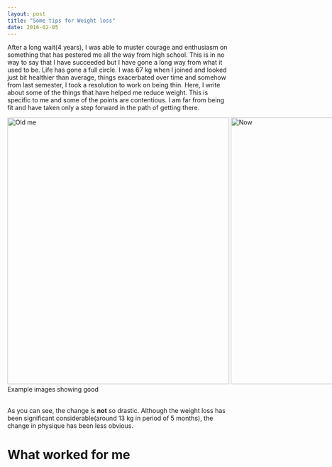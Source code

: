 ```yaml
---
layout: post
title: "Some tips for Weight loss"
date: 2016-02-05
---
```


After a long wait(4 years), I was able to muster courage and enthusiasm on something that has pestered me all the way from high school. This is in no way to say that I have succeeded but I have gone a long way from what it used to be. Life has gone a full circle. I was 67 kg when I joined and looked just bit healthier than average, things exacerbated over time and somehow from last semester, I took a resolution to work on being thin. Here, I write about some of the things that have helped me reduce weight. This is specific to me and some of the points are contentious. I am far from being fit and have taken only a step forward in the path of getting there.



<div style="width:1100px; margin:0 auto;">
<img src="https://aritraghosh.github.io/images/Aritra_old.jpg" alt="Old me" style="align: left;width: 500px ;height: 600px;"/>
<img src="https://aritraghosh.github.io/images/IMG_20160123_091910.jpg" alt="Now" style="align: right;width: 500px;  height: 600px;"/>
<div  style="text-align:left">Example images showing good </div>
<div  style="text-align:right">Example images showing bad </div>

</div>


As you can see, the change is **not** so drastic. Although the weight loss has been significant considerable(around 13 kg in period of 5 months), the change in physique has been less obvious.





# What worked for me




